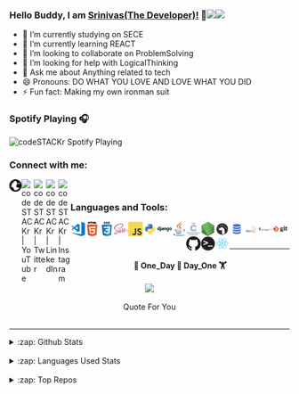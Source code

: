 ### Hello Buddy, I am [Srinivas(The Developer)!](https://srinivasthedeveloper.netlify.app) 👋<img src="https://github.com/avinal/avinal/blob/main/images/butterfly.gif"  width=30%><!--<img src="http://bestanimations.com/Animals/Insects/Butterflys/butterfly-animated-gif-45.gif#.XXgHj1IA48g.link" width=10%>--><img src="https://github.com/avinal/avinal/blob/main/images/dog.gif" width=20%> <!--<img src='https://user-images.githubusercontent.com/5713670/87202985-820dcb80-c2b6-11ea-9f56-7ec461c497c3.gif' width='10%'><img src='https://intro.rustbridge.com/img/ferris.gif' width='10%'><img src='https://media.giphy.com/media/7uNVuzjOgujvy/giphy.gif' width='10%'><img src='https://media.giphy.com/media/QDbFgrmFd9jGw/giphy.gif' width='10%'>     https://media.giphy.com/media/SWoSkN6DxTszqIKEqv/giphy.gif     -->

- 🔭 I’m currently studying on SECE
- 🌱 I’m currently learning REACT
- 👯 I’m looking to collaborate on ProblemSolving
- 🤔 I’m looking for help with LogicalThinking
- 💬 Ask me about Anything related to tech
- 😄 Pronouns: DO WHAT YOU LOVE AND LOVE WHAT YOU DID
- ⚡ Fun fact: Making my own ironman suit
<!--- 📫 How to reach me: [My Portfolio](https://srinivasthedeveloper.netlify.com) or [Catch me on Twitter](https://twitter.com/sriniva70623303) or [catch me on Insta](https://www.instagram.com/srinivasthedeveloper/) or [Catch me on Facebook](https://www.facebook.com/srinivasthedeveloper/)
<!--
<img src="https://github-readme-stats.vercel.app/api?username=srinivasthedeveloper&&show_icons=true&title_color=000000&icon_color=ff2a00&text_color=777777&bg_color=ffffff">
-->

### Spotify Playing 🎧
<img src="https://now-playing-codestackr.vercel.app/api/spotify-playing" alt="codeSTACKr Spotify Playing" width="350" />

### Connect with me:

[<img align="left" alt="codeSTACKr.com" width="22px" src="https://raw.githubusercontent.com/iconic/open-iconic/master/svg/globe.svg" />][website]
[<img align="left" alt="codeSTACKr | YouTube" width="22px" src="https://cdn.jsdelivr.net/npm/simple-icons@v3/icons/facebook.svg" />][facebook]
[<img align="left" alt="codeSTACKr | Twitter" width="22px" src="https://cdn.jsdelivr.net/npm/simple-icons@v3/icons/twitter.svg" />][twitter]
[<img align="left" alt="codeSTACKr | LinkedIn" width="22px" src="https://cdn.jsdelivr.net/npm/simple-icons@v3/icons/linkedin.svg" />][linkedin]
[<img align="left" alt="codeSTACKr | Instagram" width="22px" src="https://cdn.jsdelivr.net/npm/simple-icons@v3/icons/instagram.svg" />][instagram]

<br />

### Languages and Tools:

<img align="left" alt="Visual Studio Code" width="26px" src="https://raw.githubusercontent.com/github/explore/80688e429a7d4ef2fca1e82350fe8e3517d3494d/topics/visual-studio-code/visual-studio-code.png" />
<img align="left" alt="HTML5" width="26px" src="https://raw.githubusercontent.com/github/explore/80688e429a7d4ef2fca1e82350fe8e3517d3494d/topics/html/html.png" />
<img align="left" alt="CSS3" width="26px" src="https://raw.githubusercontent.com/github/explore/80688e429a7d4ef2fca1e82350fe8e3517d3494d/topics/css/css.png" />
<img align="left" alt="Sass" width="26px" src="https://raw.githubusercontent.com/github/explore/80688e429a7d4ef2fca1e82350fe8e3517d3494d/topics/sass/sass.png" />
<img align="left" alt="JavaScript" width="26px" src="https://raw.githubusercontent.com/github/explore/80688e429a7d4ef2fca1e82350fe8e3517d3494d/topics/javascript/javascript.png" />
<img align="left" alt="Python" width="26px" src="https://raw.githubusercontent.com/github/explore/e94815998e4e0713912fed477a1f346ec04c3da2/topics/python/python.png" />
<img align="left" alt="Djanog" width="26px" src="https://raw.githubusercontent.com/github/explore/80688e429a7d4ef2fca1e82350fe8e3517d3494d/topics/django/django.png" />
<img align="left" alt="Java" width="26px" src="https://raw.githubusercontent.com/github/explore/80688e429a7d4ef2fca1e82350fe8e3517d3494d/topics/java/java.png" />
<img align="left" alt="C" width="26px" src="https://raw.githubusercontent.com/github/explore/80688e429a7d4ef2fca1e82350fe8e3517d3494d/topics/c/c.png" />
<img align="left" alt="NodeJs" width="26px" src="https://raw.githubusercontent.com/github/explore/80688e429a7d4ef2fca1e82350fe8e3517d3494d/topics/nodejs/nodejs.png" />
<img align="left" alt="Deno" width="26px" src="https://raw.githubusercontent.com/github/explore/361e2821e2dea67711cde99c9c40ed357061cf27/topics/deno/deno.png" />
<img align="left" alt="SQL" width="26px" src="https://raw.githubusercontent.com/github/explore/80688e429a7d4ef2fca1e82350fe8e3517d3494d/topics/sql/sql.png" />
<img align="left" alt="MySQL" width="26px" src="https://raw.githubusercontent.com/github/explore/80688e429a7d4ef2fca1e82350fe8e3517d3494d/topics/mysql/mysql.png" />
<img align="left" alt="MongoDB" width="26px" src="https://raw.githubusercontent.com/github/explore/80688e429a7d4ef2fca1e82350fe8e3517d3494d/topics/mongodb/mongodb.png" />
<img align="left" alt="Git" width="26px" src="https://raw.githubusercontent.com/github/explore/80688e429a7d4ef2fca1e82350fe8e3517d3494d/topics/git/git.png" />
<img align="left" alt="GitHub" width="26px" src="https://raw.githubusercontent.com/github/explore/78df643247d429f6cc873026c0622819ad797942/topics/github/github.png" />
<img align="left" alt="Terminal" width="26px" src="https://raw.githubusercontent.com/github/explore/80688e429a7d4ef2fca1e82350fe8e3517d3494d/topics/terminal/terminal.png" />
<img align="left" alt="React" width="26px" src="https://raw.githubusercontent.com/github/explore/80688e429a7d4ef2fca1e82350fe8e3517d3494d/topics/react/react.png" />
<br />
<br />


<!--
### 📺 Latest YouTube Videos

<!-- YOUTUBE:START --
- [FREE Icons! How to use Bootstrap Icons v1.0.0 | Bootstrap 5 (2020)](https://www.youtube.com/watch?v=DPnJldwv22o)
- [0 to 70K SUBSCRIBERS in 1 YEAR | YouTube 2020: The strategies that helped me to grow on YouTube](https://www.youtube.com/watch?v=oNGZ7h5LR-o)
- [How To Build A React App w/ Hooks & Airtable API | styled-components | Code Quality Check](https://www.youtube.com/watch?v=FEoEvSmtmPQ)
- [UPDATE: VS Code July 2020 Stable Release | Settings Sync | Browser Debugging](https://www.youtube.com/watch?v=4adVM33GAlA)
- [UPDATE: Next Level GitHub Profile README (NEW) | GitHub Actions | Vercel | Spotify](https://www.youtube.com/watch?v=n6d4KHSKqGk)
-- YOUTUBE:END --

<!--➡️ [more videos...](https://youtube.com/codestackr)
-->

<!--
### 📕 Latest Blog Posts

<!-- BLOG-POST-LIST:START --
- [Microinteractions: Password Validation Animation](https://dev.to/codestackr/microinteractions-password-validation-animation-5629)
- [Notion + YouTube - A Powerful Combination for Productivity](https://dev.to/codestackr/notion-youtube-a-powerful-combination-for-productivity-1def)
- [Regular Expressions (RegEx) Crash Course](https://dev.to/codestackr/regular-expressions-regex-crash-course-248n)
- [Emmet Part 2 - Advanced](https://dev.to/codestackr/emmet-part-2-advanced-4c65)
- [Deno 1.0 Released! (Easy) REST API Example](https://dev.to/codestackr/deno-1-0-released-easy-rest-api-example-2fbl)
-- BLOG-POST-LIST:END --

<!-- ➡️ [more blog posts...](https://codestackr.com)-->


<!--
<details>
  <summary>:zap: Recent Github Activity</summary>-->
  
<!--START_SECTION:activity--
1. 💪 Opened PR [#6](https://github.com//colbyfayock/50-projects-for-react-and-the-static-web/pull/6) in [colbyfayock/50-projects-for-react-and-the-static-web](https://github.com//colbyfayock/50-projects-for-react-and-the-static-web)
2. 🗣 Commented on [#249](https://github.com//abhisheknaiidu/awesome-github-profile-readme/issues/249) in [abhisheknaiidu/awesome-github-profile-readme](https://github.com//abhisheknaiidu/awesome-github-profile-readme)
3. 🗣 Commented on [#249](https://github.com//abhisheknaiidu/awesome-github-profile-readme/issues/249) in [abhisheknaiidu/awesome-github-profile-readme](https://github.com//abhisheknaiidu/awesome-github-profile-readme)
4. 💪 Opened PR [#249](https://github.com//abhisheknaiidu/awesome-github-profile-readme/pull/249) in [abhisheknaiidu/awesome-github-profile-readme](https://github.com//abhisheknaiidu/awesome-github-profile-readme)
5. ❗️ Closed issue [#9](https://github.com//jamesgeorge007/github-activity-readme/issues/9) in [jamesgeorge007/github-activity-readme](https://github.com//jamesgeorge007/github-activity-readme)
--END_SECTION:activity--
</details>
-->

---

<!--```
                             \\\\\\\
                            \\\\\\\\\\\\
                          \\\\\\\\\\\\\\\
  -----------,-|           |C>   // )\\\\|
           ,','|          /    || ,'/////|
---------,','  |         (,    ||   /////
         ||    |          \\  ||||//''''|
         ||    |           |||||||     _|
         ||    |______      `````\____/ \
         ||    |     ,|         _/_____/ \
         ||  ,'    ,' |        /          |
         ||,'    ,'   |       |         \  |
_________|/    ,'     |      /           | |
_____________,'      ,',_____|      |    | |
             |     ,','      |      |    | |
             |   ,','    ____|_____/    /  |
             | ,','  __/ |             /   |
_____________|','   ///_/-------------/   |
              |===========,'
```-->
<h4 align="center">🌠 One_Day 🤔 Day_One 🏋️</h4>
<p align="center"> 
  <img src="https://miro.medium.com/max/875/1*Urc28sbnORGOW5oyohQ06g.gif" />
</p>

<p align="center">
  Quote For You<br>
<!--   Visitor count<br> -->
<!--   <img src="https://profile-counter.glitch.me/srinivasthedeveloper/count.svg" alt="" /> -->
<!--   <img src="https://xiaoluoboding-visitor-badge.glitch.me/badge?page_id=srinivasthedeveloper.srinivasthedeveloper" alt="" /> -->
  <img alt="" src="https://github-readme-quotes.herokuapp.com/quote?quoteCategory=programming&theme=chartreuse-dark&animation=default&layout=churchill" />
</p>

---

<details>
  <summary>:zap: Github Stats</summary>

  <img align="left" alt="srinivasthedeveloper's Github Stats" src="https://github-readme-stats.vercel.app/api?username=srinivasthedeveloper&&show_icons=true&theme=vision-friendly-dark&icon_color=e10074&text_color=15d8be" />

</details>
<br />
<details>
  <summary>:zap: Languages Used Stats</summary>

  <img align="left" alt="srinivasthedeveloper's Language Used Stats" src="https://github-readme-stats.anuraghazra1.vercel.app/api/top-langs/?username=srinivasthedeveloper&&show_icons=true&theme=vision-friendly-dark&icon_color=e10074&text_color=15d8be&layout=compact" />

</details>
<br />

<details>
  <summary>:zap: Top Repos</summary>
  
  <img align="left" src="https://github-readme-stats.anuraghazra1.vercel.app/api/pin/?username=srinivasthedeveloper&repo=Daily-Programs&theme=vision-friendly-dark&icon_color=e10074&text_color=15d8be" />
  
  <img align="left" src="https://github-readme-stats.anuraghazra1.vercel.app/api/pin/?username=srinivasthedeveloper&repo=marsAmbulance&theme=vision-friendly-dark&icon_color=e10074&text_color=15d8be" />
  
</details>
<br />

[website]: https://srinivasthedeveloper.netlify.com
[twitter]: https://twitter.com/sriniva70623303
[facebook]: https://www.facebook.com/srinivasthedeveloper/
[instagram]: https://www.instagram.com/srinivasthedeveloper/
[linkedin]: www.linkedin.com/in/srinivasthedeveloper
<!--
[webdevplaylist]: https://www.youtube.com/playlist?list=PLkwxH9e_vrAJ0WbEsFA9W3I1W-g_BTsbt
[jsplaylist]: https://www.youtube.com/playlist?list=PLkwxH9e_vrALRJKu7wfXby3MKeflhTu6B
[cssplaylist]: https://www.youtube.com/playlist?list=PLkwxH9e_vrALSdvZuEh6gqQdmDoDIoqz4
[reactplaylist]: https://www.youtube.com/playlist?list=PLkwxH9e_vrAK4TdffpxKY3QGyHCpxFcQ0
-->
